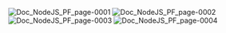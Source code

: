 ![Doc_NodeJS_PF_page-0001](https://github.com/user-attachments/assets/dddfc234-5e4d-495d-a02e-0c46cbd588cc)
![Doc_NodeJS_PF_page-0002](https://github.com/user-attachments/assets/82befdb2-537b-482f-a872-e1b7c118f9e2)
![Doc_NodeJS_PF_page-0003](https://github.com/user-attachments/assets/91660231-a781-4c5b-82d2-3e4990cf6cfa)
![Doc_NodeJS_PF_page-0004](https://github.com/user-attachments/assets/ebf1e230-c6ad-41c0-8b29-addeb35dc6b2)
